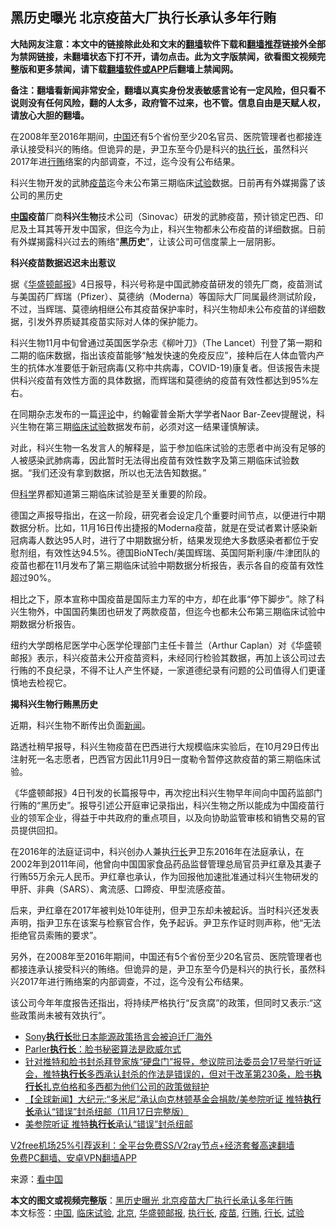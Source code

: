  <h2>黑历史曝光 北京疫苗大厂执行长承认多年行贿</h2> <p class="notice"><b>大陆网友注意：本文中的链接除此处和文末的<a href="https://github.com/bannedbook/fanqiang" >翻墙</a>软件下载和<a href="https://github.com/killgcd/justmysocks/blob/master/README.md">翻墙推荐</a>链接外全部为禁网链接，未翻墙状态下打不开，请勿点击。此为文字版禁闻，欲看图文视频完整版和更多禁闻，请下载<a href="https://github.com/bannedbook/fanqiang">翻墙软件或APP</a>后翻墙上禁闻网。</p><p>备注：翻墙看新闻非常安全，翻墙以真实身份发表敏感言论有一定风险，但只看不说则没有任何风险，翻的人太多，政府管不过来，也不管。信息自由是天赋人权，请放心大胆的翻墙。</b></p>  <div class="entry"> <p id="summary">在2008年至2016年期间，<span class='wp_keywordlink_affiliate'><a href="https://www.bannedbook.org/" title="中国" target="_blank">中国</a></span>还有5个省份至少20名官员、医院管理者也都接连承认接受科兴的贿络。但诡异的是，尹卫东至今仍是科兴的<a href="https://www.bannedbook.org/bnews/tag/%E6%89%A7%E8%A1%8C%E9%95%BF/" class="st_tag internal_tag" rel="tag" title="标签 执行长 下的日志">执行长</a>，虽然科兴2017年进<a href="https://www.bannedbook.org/bnews/tag/%E8%A1%8C%E8%B4%BF/" class="st_tag internal_tag" rel="tag" title="标签 行贿 下的日志">行贿</a>络案的内部调查，不过，迄今没有公布结果。</p> <p id="conimg">科兴生物开发的武肺<a href="https://www.bannedbook.org/bnews/tag/%e7%96%ab%e8%8b%97/" class="st_tag internal_tag" rel="tag" title="标签 疫苗 下的日志">疫苗</a>迄今未公布第三期临床<a href="https://www.bannedbook.org/bnews/tag/%E8%AF%95%E9%AA%8C/" class="st_tag internal_tag" rel="tag" title="标签 试验 下的日志">试验</a>数据。日前再有外媒揭露了该公司的黑历史</p> <p><strong><a href="https://www.bannedbook.org/bnews/tag/%E4%B8%AD%E5%9B%BD/" class="st_tag internal_tag" rel="tag" title="标签 中国 下的日志">中国</a>疫苗</strong>厂商<strong>科兴生物</strong>技术公司（Sinovac）研发的武肺疫苗，预计锁定巴西、印尼及土耳其等开发中国家，但迄今为止，科兴生物都未公布疫苗的详细数据。日前有外媒揭露科兴过去的贿络“<strong>黑历史</strong>”，让该公司可信度蒙上一层阴影。</p> <p><strong>科兴疫苗数据迟迟未出惹议</strong></p> <p>据《<a href="https://www.bannedbook.org/bnews/tag/%e5%8d%8e%e7%9b%9b%e9%a1%bf%e9%82%ae%e6%8a%a5/" class="st_tag internal_tag" rel="tag" title="标签 华盛顿邮报 下的日志">华盛顿邮报</a>》4日报导，科兴号称是中国武肺疫苗研发的领先厂商，疫苗测试与美国药厂辉瑞（Pfizer）、莫德纳（Moderna）等国际大厂同属最终测试阶段，不过，当辉瑞、莫德纳相继公布其疫苗保护率时，科兴生物却未公布疫苗的详细数据，引发外界质疑其疫苗实际对人体的保护能力。</p>  <p>科兴生物11月中旬曾通过英国医学杂志《柳叶刀》（The Lancet）刊登了第一期和二期的临床数据，指出该疫苗能够“触发快速的免疫反应”，接种后在人体血管内产生的抗体水准要低于新冠病毒(又称中共病毒，COVID-19)康复者。但该报告未提供科兴疫苗有效性方面的具体数据，而辉瑞和莫德纳的疫苗有效性都达到95%左右。</p> <p>在同期杂志发布的一篇<span class='wp_keywordlink_affiliate'><a href="https://www.bannedbook.org/bnews/comments/" title="新闻评论" target="_blank">评论</a></span>中，约翰霍普金斯大学学者Naor Bar-Zeev提醒说，科兴生物在第三期<a href="https://www.bannedbook.org/bnews/tag/%E4%B8%B4%E5%BA%8A%E8%AF%95%E9%AA%8C/" class="st_tag internal_tag" rel="tag" title="标签 临床试验 下的日志">临床试验</a>数据发布前，必须对这一结果谨慎解读。</p> <p>对此，科兴生物一名发言人的解释是，监于参加临床试验的志愿者中尚没有足够的人被感染武肺病毒，因此暂时无法得出疫苗有效性数字及第三期临床试验数据。“我们还没有拿到数据，所以也无法告知数据。”</p> <p>但<span class='wp_keywordlink'><a href="https://www.bannedbook.org/forum11/topic309.html" title="禁片：“科学”的棍子" target="_blank">科学</a></span>界都知道第三期临床试验是至关重要的阶段。</p> <p>德国之声报导指出，在这一阶段，研究者会设定几个重要时间节点，以便进行中期数据分析。比如，11月16日传出捷报的Moderna疫苗，就是在受试者累计感染新冠病毒人数达95人时，进行了中期数据分析，结果发现绝大多数感染者都位于安慰剂组，有效性达94.5%。德国BioNTech/美国辉瑞、英国阿斯利康/牛津团队的疫苗也都在11月发布了第三期临床试验中期数据分析报告，表示各自的疫苗有效性超过90%。</p>  <p>相比之下，原本宣称中国疫苗是国际主力军的中方，却在此事“停下脚步”。除了科兴生物外，中国国药集团也研发了两款疫苗，但迄今也都未公布第三期临床试验中期数据分析报告。</p> <p>纽约大学朗格尼医学中心医学伦理部门主任卡普兰（Arthur Caplan）对《华盛顿邮报》表示，科兴疫苗未公开疫苗资料，未经同行检验其数据，再加上该公司过去行贿的不良纪录，不得不让人产生怀疑，一家道德纪录有问题的公司值得人们更谨慎地去检视它。</p> <p><strong>揭科兴生物行贿黑历史</strong></p> <p>近期，科兴生物不断传出负面<span class='wp_keywordlink_affiliate'><a href="https://www.bannedbook.org/" title="新闻">新闻</a></span>。</p> <p>路透社稍早报导，科兴生物疫苗在巴西进行大规模临床实验后，在10月29日传出注射死一名志愿者，巴西官方因此11月9日一度勒令暂停这款疫苗的第三期临床试验。</p>  <p>《华盛顿邮报》4日刊发的长篇报导中，再次挖出科兴生物早年间向中国药监部门行贿的“黑历史”。报导引述公开庭审记录指出，科兴生物之所以能成为中国疫苗行业的领军企业，得益于中共政府的重点项目，以及向协助监管审核和销售交易的官员提供回扣。</p> <p>在2016年的法庭证词中，科兴创办人兼执<a href="https://www.bannedbook.org/bnews/tag/%E8%A1%8C%E9%95%BF/" class="st_tag internal_tag" rel="tag" title="标签 行长 下的日志">行长</a>尹卫东2016年在法庭承认，在2002年到2011年间，他曾向中国国家食品药品监督管理总局官员尹红章及其妻子行贿55万余元人民币。尹红章也承认，作为回报他加速批准通过科兴生物研发的甲肝、非典（SARS）、禽流感、口蹄疫、甲型流感疫苗。</p> <p>后来，尹红章在2017年被判处10年徒刑，但尹卫东却未被起诉。当时科兴还发表声明，指尹卫东在该案与检察官合作，免予起诉。尹卫东作证时则声称，他“无法拒绝官员索贿的要求”。</p> <p>另外，在2008年至2016年期间，中国还有5个省份至少20名官员、医院管理者也都接连承认接受科兴的贿络。但诡异的是，尹卫东至今仍是科兴的执行长，虽然科兴2017年进行贿络案的内部调查，不过，迄今没有公布结果。</p> <p>该公司今年年度报告还指出，将持续严格执行“反贪腐”的政策，但同时又表示:“这些政策尚未被有效执行”。</p>  <ul class='op-related-articles' title='相关阅读'> <li><a href='https://www.bannedbook.org/bnews/baitai/20201127/1438194.html' target='_blank'>Sony<b>执行长</b>批日本能源政策扬言会被迫迁厂海外</a></li> <li><a href='https://www.bannedbook.org/bnews/taiwannews/20201127/1437723.html' target='_blank'>Parler<b>执行长</b>：脸书秘密算法是欧威尔式</a></li> <li><a href='https://www.bannedbook.org/bnews/bannedvideo/20201118/1433093.html' target='_blank'>针对推特和脸书封杀拜登家族“硬盘门”报导，参议院司法委员会17号举行听证会，推特<b>执行长</b>多西承认封杀的作法是错误的，但对于改革第230条，脸书<b>执行长</b>扎克伯格和多西都为他们公司的政策做辩护</a></li> <li><a href='https://www.bannedbook.org/bnews/bannedvideo/20201118/1433027.html' target='_blank'>【全球新闻】大纪元:“多米尼”承认向克林顿基金会捐款/美参院听证 推特<b>执行长</b>承认“错误”封杀纽邮（11月17日完整版）</a></li> <li><a href='https://www.bannedbook.org/bnews/bannedvideo/20201118/1432813.html' target='_blank'>美参院听证  推特<b>执行长</b>承认“错误”封杀纽邮</a></li> </ul> <p class="texttj"> <a href="https://www.bannedbook.org/forum23/topic22702.html" target="_blank">V2free机场25%引荐返利：全平台免费SS/V2ray节点+经济套餐高速翻墙</a><br/> <a href="https://github.com/bannedbook/fanqiang/wiki/%E7%A6%81%E9%97%BB%E7%BD%91%E5%AE%89%E5%8D%93%E7%BF%BB%E5%A2%99%E6%96%B0%E9%97%BBAPP" target="_blank">免费PC翻墙、安卓VPN翻墙APP</a></p><p> 来源：<span class='wp_keywordlink_affiliate'><a href="https://www.secretchina.com/" title="看中国" target="_blank">看中国</a></span> </p><a name='sharetosocial'></a>       <div><b>本文的图文或视频完整版</b>：<a href='https://www.bannedbook.org/bnews/comments/20201207/1443442.html'>黑历史曝光 北京疫苗大厂执行长承认多年行贿</a></div>  </div><!--END ENTRY--> <div class="postfooter"> <div>本文标签：<a href="https://www.bannedbook.org/bnews/tag/%E4%B8%AD%E5%9B%BD/" rel="tag">中国</a>, <a href="https://www.bannedbook.org/bnews/tag/%E4%B8%B4%E5%BA%8A%E8%AF%95%E9%AA%8C/" rel="tag">临床试验</a>, <a href="https://www.bannedbook.org/bnews/tag/%e5%8c%97%e4%ba%ac/" rel="tag">北京</a>, <a href="https://www.bannedbook.org/bnews/tag/%e5%8d%8e%e7%9b%9b%e9%a1%bf%e9%82%ae%e6%8a%a5/" rel="tag">华盛顿邮报</a>, <a href="https://www.bannedbook.org/bnews/tag/%E6%89%A7%E8%A1%8C%E9%95%BF/" rel="tag">执行长</a>, <a href="https://www.bannedbook.org/bnews/tag/%e7%96%ab%e8%8b%97/" rel="tag">疫苗</a>, <a href="https://www.bannedbook.org/bnews/tag/%E8%A1%8C%E8%B4%BF/" rel="tag">行贿</a>, <a href="https://www.bannedbook.org/bnews/tag/%E8%A1%8C%E9%95%BF/" rel="tag">行长</a>, <a href="https://www.bannedbook.org/bnews/tag/%E8%AF%95%E9%AA%8C/" rel="tag">试验</a></div>  </div><!--END POSTFOOTER--> 